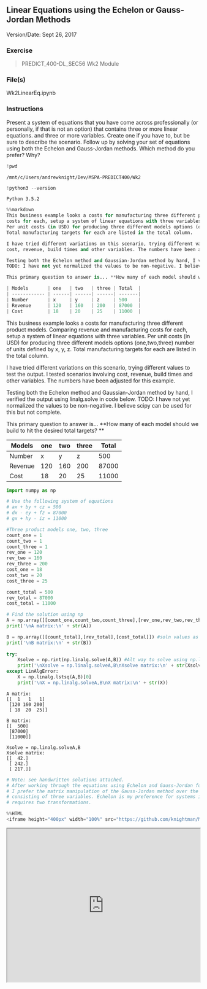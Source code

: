 
## Linear Equations using the Echelon or Gauss-Jordan Methods
Version/Date: Sept 26, 2017

### Exercise
>PREDICT_400-DL_SEC56
>Wk2 Module

### File(s)
Wk2LinearEq.ipynb

### Instructions
Present a system of equations that you have come across professionally (or personally, if that is not an option) that contains three or more linear equations. and three or more variables. Create one if you have to, but be sure to describe the scenario. Follow up by solving your set of equations using both the Echelon and Gauss-Jordan methods. Which method do you prefer? Why?




```python
!pwd
```

    /mnt/c/Users/andrewknight/Dev/MSPA-PREDICT400/Wk2



```python
!python3 --version
```

    Python 3.5.2



```python
%%markdown
This business example looks a costs for manufacturing three different product models. Comparing revenue and manufacturing 
costs for each, setup a system of linear equations with three variables. 
Per unit costs (in USD) for producing three different models options (one,two,three) number of units defined by x, y, z.
Total manufacturing targets for each are listed in the total column.

I have tried different variations on this scenario, trying different values to test the output. I tested scenarios involving 
cost, revenue, build times and other variables. The numbers have been adjusted for this example. 

Testing both the Echelon method and Gaussian-Jordan method by hand, I verified the output using linalg.solve in code below.
TODO: I have not yet normalized the values to be non-negative. I believe scipy can be used for this but not complete.

This primary question to answer is... **How many of each model should we build to hit the desired total targets? **

| Models       | one   | two   | three | Total  |
| ------------ | ------| ------| ------| -------|
| Number       | x     | y     | z     | 500    |
| Revenue      | 120   | 160   | 200   | 87000  |
| Cost         | 18    | 20    | 25    | 11000  |
```


This business example looks a costs for manufacturing three different product models. Comparing revenue and manufacturing 
costs for each, setup a system of linear equations with three variables. 
Per unit costs (in USD) for producing three different models options (one,two,three) number of units defined by x, y, z.
Total manufacturing targets for each are listed in the total column.

I have tried different variations on this scenario, trying different values to test the output. I tested scenarios involving 
cost, revenue, build times and other variables. The numbers have been adjusted for this example. 

Testing both the Echelon method and Gaussian-Jordan method by hand, I verified the output using linalg.solve in code below.
TODO: I have not yet normalized the values to be non-negative. I believe scipy can be used for this but not complete.

This primary question to answer is... **How many of each model should we build to hit the desired total targets? **

| Models       | one   | two   | three | Total  |
| ------------ | ------| ------| ------| -------|
| Number       | x     | y     | z     | 500    |
| Revenue      | 120   | 160   | 200   | 87000  |
| Cost         | 18    | 20    | 25    | 11000  |



```python
import numpy as np
```


```python
# Use the following system of equations
# ax + by + cz = 500
# dx - ey + fz = 87000
# gx + hy - iz = 11000

#Three product models one, two, three
count_one = 1
count_two = 1
count_three = 1
rev_one = 120
rev_two = 160
rev_three = 200
cost_one = 18
cost_two = 20
cost_three = 25

count_total = 500
rev_total = 87000
cost_total = 11000

# Find the solution using np
A = np.array([[count_one,count_two,count_three],[rev_one,rev_two,rev_three],[cost_one,cost_two,cost_three]])
print('\nA matrix:\n' + str(A))

B = np.array([[count_total],[rev_total],[cost_total]]) #soln values as a col vector
print('\nB matrix:\n' + str(B))
    
try:
    Xsolve = np.rint(np.linalg.solve(A,B)) #Alt way to solve using np.linalg.solve
    print('\nXsolve = np.linalg.solveA,B\nXsolve matrix:\n' + str(Xsolve))
except LinAlgError:
    X = np.linalg.lstsq(A,B)[0]
    print('\nX = np.linalg.solveA,B\nX matrix:\n' + str(X))
```

    
    A matrix:
    [[  1   1   1]
     [120 160 200]
     [ 18  20  25]]
    
    B matrix:
    [[  500]
     [87000]
     [11000]]
    
    Xsolve = np.linalg.solveA,B
    Xsolve matrix:
    [[  42.]
     [ 242.]
     [ 217.]]



```python
# Note: see handwritten solutions attached.
# After working through the equations using Echelon and Gauss-Jordan for this example, 
# I prefer the matrix manipulation of the Gauss-Jordan method over the Echelon for systems of equations
# consisting of three variables. Echelon is my preference for systems involving only two variables as it only 
# requires two transformations.
```


```python
%%HTML
<iframe height="400px" width="100%" src="https://github.com/knightman/MSPA-PREDICT400/blob/master/Wk2/SolutionNotes.jpg"></iframe>
```


<iframe height="400px" width="100%" src="https://github.com/knightman/MSPA-PREDICT400/blob/master/Wk2/SolutionNotes.jpg"></iframe>

